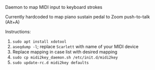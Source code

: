 Daemon to map MIDI input to keyboard strokes

Currently hardcoded to map piano sustain pedal to Zoom push-to-talk (Alt+A)

Instructions:

1. `sudo apt install xdotool`
1. `aseqdump -l`; replace `Scarlett` with name of your MIDI device
1. Replace mapping in case list with desired mapping
1. `sudo cp midi2key_daemon.sh /etc/init.d/midi2key`
1. `sudo update-rc.d midi2key defaults`
